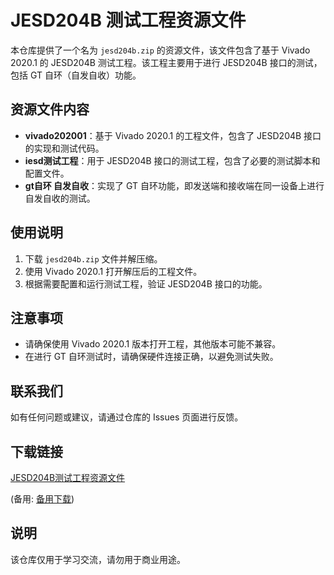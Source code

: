 # JESD204B 测试工程资源文件

本仓库提供了一个名为 `jesd204b.zip` 的资源文件，该文件包含了基于 Vivado 2020.1 的 JESD204B 测试工程。该工程主要用于进行 JESD204B 接口的测试，包括 GT 自环（自发自收）功能。

## 资源文件内容

- **vivado202001**：基于 Vivado 2020.1 的工程文件，包含了 JESD204B 接口的实现和测试代码。
- **iesd测试工程**：用于 JESD204B 接口的测试工程，包含了必要的测试脚本和配置文件。
- **gt自环 自发自收**：实现了 GT 自环功能，即发送端和接收端在同一设备上进行自发自收的测试。

## 使用说明

1. 下载 `jesd204b.zip` 文件并解压缩。
2. 使用 Vivado 2020.1 打开解压后的工程文件。
3. 根据需要配置和运行测试工程，验证 JESD204B 接口的功能。

## 注意事项

- 请确保使用 Vivado 2020.1 版本打开工程，其他版本可能不兼容。
- 在进行 GT 自环测试时，请确保硬件连接正确，以避免测试失败。

## 联系我们

如有任何问题或建议，请通过仓库的 Issues 页面进行反馈。

## 下载链接
[JESD204B测试工程资源文件](https://pan.quark.cn/s/0c335777cd89) 

(备用: [备用下载](https://pan.baidu.com/s/1bZjW9vm_Biw9bG2PtQ5UaQ?pwd=1234))

## 说明

该仓库仅用于学习交流，请勿用于商业用途。
